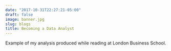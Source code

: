 ```yaml
---
date: "2017-10-31T22:27:21-05:00"
draft: false
image: banner.jpg
slug: blogs
title: Becoming a Data Analyst
---
```


Example of my analysis produced while reading at London Business School.